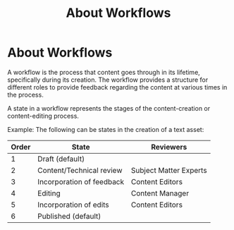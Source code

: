 ﻿---
uid: content-managers-workflows-overview
topic: content-managers-workflows-overview
locale: en
title: About Workflows
dnneditions: Evoq Content,Evoq Engage
dnnversion: 09.02.00
parent-topic: content-managers-configuring-your-site-overview
related-topics: content-managers-extensions-overview,content-managers-connectors-overview
---

# About Workflows

A workflow is the process that content goes through in its lifetime, specifically during its creation. The workflow provides a structure for different roles to provide feedback regarding the content at various times in the process.

A state in a workflow represents the stages of the content-creation or content-editing process.

Example: The following can be states in the creation of a text asset:

|**Order**|**State**|**Reviewers**|
|---|---|---|
|1|Draft (default)| |
|2|Content/Technical review|Subject Matter Experts|
|3|Incorporation of feedback|Content Editors|
|4|Editing|Content Manager|
|5|Incorporation of edits|Content Editors|
|6|Published (default)|
